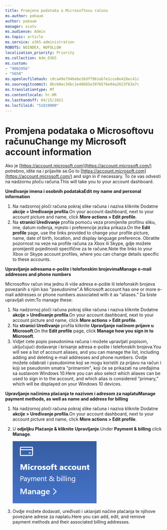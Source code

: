 ```yaml
---
title: Promjena podataka o Microsoftovu računu
ms.author: pebaum
author: pebaum
manager: scotv
ms.audience: Admin
ms.topic: article
ms.service: o365-administration
ROBOTS: NOINDEX, NOFOLLOW
localization_priority: Priority
ms.collection: Adm_O365
ms.custom:
- "9002956"
- "5658"
ms.openlocfilehash: c0ca49e7946ebe16dff961eb7e1cce8e428ec41c
ms.sourcegitcommit: 8bc60ec34bc1e40685e3976576e04a2623f63a7c
ms.translationtype: MT
ms.contentlocale: hr-HR
ms.lasthandoff: 04/15/2021
ms.locfileid: "51819000"
---
```

# <a name="change-my-microsoft-account-information"></a><span data-ttu-id="981a5-102">Promjena podataka o Microsoftovu računu</span><span class="sxs-lookup"><span data-stu-id="981a5-102">Change my Microsoft account information</span></span>

<span data-ttu-id="981a5-103">Ako je [https://account.microsoft.com](https://account.microsoft.com/) potrebno, idite na i prijavite se.</span><span class="sxs-lookup"><span data-stu-id="981a5-103">Go to [https://account.microsoft.com](https://account.microsoft.com/) and sign in if necessary.</span></span> <span data-ttu-id="981a5-104">To će vas odvesti na nadzornu ploču računa.</span><span class="sxs-lookup"><span data-stu-id="981a5-104">This will take you to your account dashboard.</span></span>  

<span data-ttu-id="981a5-105">**Uređivanje imena i osobnih podataka**</span><span class="sxs-lookup"><span data-stu-id="981a5-105">**Edit my name and personal information**</span></span>

1. <span data-ttu-id="981a5-106">Na nadzornoj ploči računa pokraj slike računa i naziva kliknite Dodatne **akcije > Uređivanje profila**.</span><span class="sxs-lookup"><span data-stu-id="981a5-106">On your account dashboard, next to your account picture and name, click **More actions > Edit profile**.</span></span>
2. <span data-ttu-id="981a5-107">Na **stranici Uređivanje** profila pomoću veza promijenite profilnu sliku, ime, datum rođenja, mjesto i preferencije jezika prikaza.</span><span class="sxs-lookup"><span data-stu-id="981a5-107">On the **Edit profile** page, use the links provided to change your profile picture, name, date of birth, location, and display language preference.</span></span> <span data-ttu-id="981a5-108">Obratite pozornost na veze na profile računa za Xbox ili Skype, gdje možete promijeniti pojedinosti specifične za te račune.</span><span class="sxs-lookup"><span data-stu-id="981a5-108">Note the links to your Xbox or Skype account profiles, where you can change details specific to these accounts.</span></span>

<span data-ttu-id="981a5-109">**Upravljanje adresama e-pošte i telefonskim brojevima**</span><span class="sxs-lookup"><span data-stu-id="981a5-109">**Manage e-mail addresses and phone numbers**</span></span>

<span data-ttu-id="981a5-110">Microsoftov račun ima jednu ili više adresa e-pošte ili telefonskih brojeva povezanih s njim kao "pseudonime".</span><span class="sxs-lookup"><span data-stu-id="981a5-110">A Microsoft account has one or more e-mail addresses or phone numbers associated with it as “aliases.”</span></span> <span data-ttu-id="981a5-111">Da biste upravljali ovim:</span><span class="sxs-lookup"><span data-stu-id="981a5-111">To manage these:</span></span>

1. <span data-ttu-id="981a5-112">Na nadzornoj ploči računa pokraj slike računa i naziva kliknite Dodatne **akcije > Uređivanje profila**.</span><span class="sxs-lookup"><span data-stu-id="981a5-112">On your account dashboard, next to your account picture and name, click **More actions > Edit profile**.</span></span>
2. <span data-ttu-id="981a5-113">Na **stranici Uređivanje** profila kliknite **Upravljanje načinom prijave u Microsoft**.</span><span class="sxs-lookup"><span data-stu-id="981a5-113">On the **Edit profile** page, click **Manage how you sign in to Microsoft**.</span></span> 
3. <span data-ttu-id="981a5-114">Vidjet ćete popis pseudonima računa i možete upravljati popisom, uključujući dodavanje i brisanje adresa e-pošte i telefonskih brojeva.</span><span class="sxs-lookup"><span data-stu-id="981a5-114">You will see a list of account aliases, and you can manage the list, including adding and deleting e-mail addresses and phone numbers.</span></span> <span data-ttu-id="981a5-115">Ovdje možete odabrati i pseudonime koji se mogu koristiti za prijavu na račun i koji se pseudonim smatra "primarnim", koji će se prikazati na uređajima sa sustavom Windows 10.</span><span class="sxs-lookup"><span data-stu-id="981a5-115">Here you can also select which aliases can be used to sign in to the account, and which alias is considered “primary,” which will be displayed on your Windows 10 devices.</span></span>

<span data-ttu-id="981a5-116">**Upravljanje načinima plaćanja te nazivom i adresom za naplatu**</span><span class="sxs-lookup"><span data-stu-id="981a5-116">**Manage payment methods, as well as name and address for billing**</span></span> 

1. <span data-ttu-id="981a5-117">Na nadzornoj ploči računa pokraj slike računa i naziva kliknite Dodatne **akcije > Uređivanje profila**.</span><span class="sxs-lookup"><span data-stu-id="981a5-117">On your account dashboard, next to your account picture and name, click **More actions > Edit profile**.</span></span>
2. <span data-ttu-id="981a5-118">U **odjeljku Plaćanje & kliknite** **Upravljanje**.</span><span class="sxs-lookup"><span data-stu-id="981a5-118">Under **Payment & billing** click **Manage**.</span></span>

    ![Upravljanje plaćanjem i naplatom](media/manage-account.png)

3. <span data-ttu-id="981a5-120">Ovdje možete dodavati, uređivati i uklanjati načine plaćanja te njihove povezane adrese za naplatu.</span><span class="sxs-lookup"><span data-stu-id="981a5-120">Here you can add, edit, and remove payment methods and their associated billing addresses.</span></span> 
